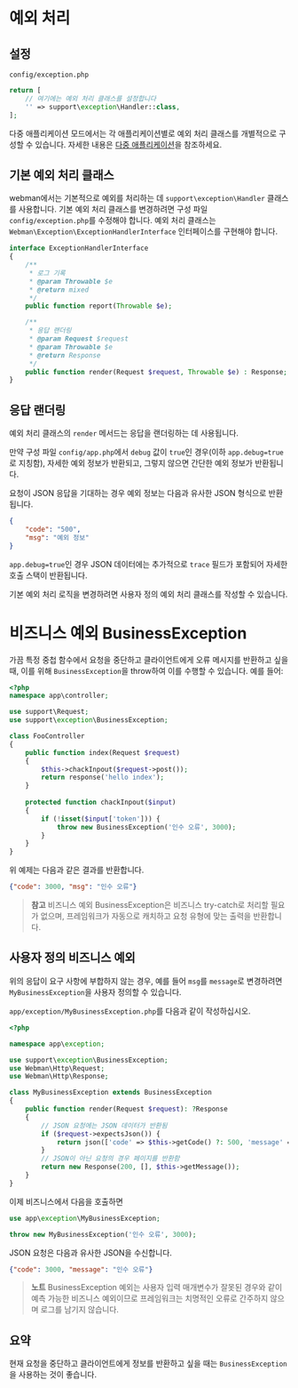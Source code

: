 # 예외 처리

## 설정
`config/exception.php`
```php
return [
    // 여기에는 예외 처리 클래스를 설정합니다
    '' => support\exception\Handler::class,
];
```
다중 애플리케이션 모드에서는 각 애플리케이션별로 예외 처리 클래스를 개별적으로 구성할 수 있습니다. 자세한 내용은 [다중 애플리케이션](multiapp.md)을 참조하세요.


## 기본 예외 처리 클래스
webman에서는 기본적으로 예외를 처리하는 데 `support\exception\Handler` 클래스를 사용합니다. 기본 예외 처리 클래스를 변경하려면 구성 파일 `config/exception.php`를 수정해야 합니다. 예외 처리 클래스는 `Webman\Exception\ExceptionHandlerInterface` 인터페이스를 구현해야 합니다.
```php
interface ExceptionHandlerInterface
{
    /**
     * 로그 기록
     * @param Throwable $e
     * @return mixed
     */
    public function report(Throwable $e);

    /**
     * 응답 랜더링
     * @param Request $request
     * @param Throwable $e
     * @return Response
     */
    public function render(Request $request, Throwable $e) : Response;
}
```



## 응답 랜더링
예외 처리 클래스의 `render` 메서드는 응답을 랜더링하는 데 사용됩니다.

만약 구성 파일 `config/app.php`에서 `debug` 값이 `true`인 경우(이하 `app.debug=true`로 지칭함), 자세한 예외 정보가 반환되고, 그렇지 않으면 간단한 예외 정보가 반환됩니다.

요청이 JSON 응답을 기대하는 경우 예외 정보는 다음과 유사한 JSON 형식으로 반환됩니다.
```json
{
    "code": "500",
    "msg": "예외 정보"
}
```
`app.debug=true`인 경우 JSON 데이터에는 추가적으로 `trace` 필드가 포함되어 자세한 호출 스택이 반환됩니다.

기본 예외 처리 로직을 변경하려면 사용자 정의 예외 처리 클래스를 작성할 수 있습니다.

# 비즈니스 예외 BusinessException
가끔 특정 중첩 함수에서 요청을 중단하고 클라이언트에게 오류 메시지를 반환하고 싶을 때, 이를 위해 `BusinessException`을 throw하여 이를 수행할 수 있습니다.
예를 들어:

```php
<?php
namespace app\controller;

use support\Request;
use support\exception\BusinessException;

class FooController
{
    public function index(Request $request)
    {
        $this->chackInpout($request->post());
        return response('hello index');
    }
    
    protected function chackInpout($input)
    {
        if (!isset($input['token'])) {
            throw new BusinessException('인수 오류', 3000);
        }
    }
}
```

위 예제는 다음과 같은 결과를 반환합니다.
```json
{"code": 3000, "msg": "인수 오류"}
```

> **참고**
> 비즈니스 예외 BusinessException은 비즈니스 try-catch로 처리할 필요가 없으며, 프레임워크가 자동으로 캐치하고 요청 유형에 맞는 출력을 반환합니다.

## 사용자 정의 비즈니스 예외

위의 응답이 요구 사항에 부합하지 않는 경우, 예를 들어 `msg`를 `message`로 변경하려면 `MyBusinessException`을 사용자 정의할 수 있습니다.

`app/exception/MyBusinessException.php`를 다음과 같이 작성하십시오.
```php
<?php

namespace app\exception;

use support\exception\BusinessException;
use Webman\Http\Request;
use Webman\Http\Response;

class MyBusinessException extends BusinessException
{
    public function render(Request $request): ?Response
    {
        // JSON 요청에는 JSON 데이터가 반환됨
        if ($request->expectsJson()) {
            return json(['code' => $this->getCode() ?: 500, 'message' => $this->getMessage()]);
        }
        // JSON이 아닌 요청의 경우 페이지를 반환함
        return new Response(200, [], $this->getMessage());
    }
}
```

이제 비즈니스에서 다음을 호출하면
```php
use app\exception\MyBusinessException;

throw new MyBusinessException('인수 오류', 3000);
```
JSON 요청은 다음과 유사한 JSON을 수신합니다.
```json
{"code": 3000, "message": "인수 오류"}
```

> **노트**
> BusinessException 예외는 사용자 입력 매개변수가 잘못된 경우와 같이 예측 가능한 비즈니스 예외이므로 프레임워크는 치명적인 오류로 간주하지 않으며 로그를 남기지 않습니다.

## 요약
현재 요청을 중단하고 클라이언트에게 정보를 반환하고 싶을 때는 `BusinessException`을 사용하는 것이 좋습니다.
